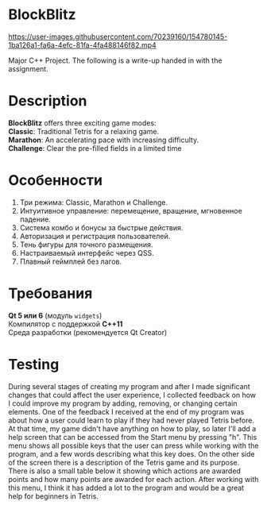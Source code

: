 # BlockBlitz


https://user-images.githubusercontent.com/70239160/154780145-1ba126a1-fa6a-4efc-81fa-4fa488146f82.mp4

Major C++ Project. The following is a write-up handed in with the assignment.


# Description

**BlockBlitz** offers three exciting game modes: \
**Classic**: Traditional Tetris for a relaxing game.  
**Marathon**: An accelerating pace with increasing difficulty.  
**Challenge**: Clear the pre-filled fields in a limited time

# Особенности

1. Три режима: Classic, Marathon и Challenge.  
2. Интуитивное управление: перемещение, вращение, мгновенное падение.  
3. Система комбо и бонусы за быстрые действия.
4. Авторизация и регистрация пользователей.
5. Тень фигуры для точного размещения.
6. Настраиваемый интерфейс через QSS.
7. Плавный геймплей без лагов.

# Требования
**Qt 5 или 6** (модуль `widgets`)  
Компилятор с поддержкой **C++11**  
Среда разработки (рекомендуется Qt Creator)  


# Testing

During several stages of creating my program and after I made significant changes that could affect the user experience, I collected feedback on how I could improve my program by adding, removing, or changing certain elements. One of the feedback I received at the end of my program was about how a user could learn to play if they had never played Tetris before. At that time, my game didn't have anything on how to play, so later I'll add a help screen that can be accessed from the Start menu by pressing "h". This menu shows all possible keys that the user can press while working with the program, and a few words describing what this key does. On the other side of the screen there is a description of the Tetris game and its purpose. There is also a small table below it showing which actions are awarded points and how many points are awarded for each action. After working with this menu, I think it has added a lot to the program and would be a great help for beginners in Tetris.
